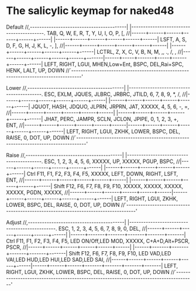 # The salicylic keymap for naked48

Default
  //,-----------------------------------------|             |-----------------------------------------.
        TAB,     Q,     W,     E,     R,     T,                   Y,     U,     I,     O,     P,     [,
  //|------+------+------+------+------+------|             |------+------+------+------+------+------|
       LSFT,     A,     S,     D,     F,     G,                   H,     J,     K,     L,     -,     ],
  //|------+------+------+------+------+------|             |------+------+------+------+------+------|
      LCTRL,     Z,     X,     C,     V,     B,                   N,     M,     ,,     .,     /,     \,
  //|------+------+------+------+------+-------|------+-----+-------+-----+------+------+------|
              LEFT, RIGHT,  LGUI,  MHEN,Low+Ent,  BSPC,  DEL,Rai+SPC, HENK,  LALT,    UP,  DOWN 
          //`----------------------------------------------------------------------------------'

Lower
  //,-----------------------------------------|             |-----------------------------------------.
        ESC,  EXLM, JQUES, JLBRC, JRBRC, JTILD,                   6,     7,     8,     9,     *,     /,
  //|------+------+------+------+------+------|             |------+------+------+------+------+------|
      JQUOT,  HASH, JDQUO, JLPRN, JRPRN,   JAT,               XXXXX,     4,     5,     6,     -,     =,
  //|------+------+------+------+------+------|             |------+------+------+------+------+------|
       JHAT,  PERC, JAMPR,  SCLN, JCLON, JPIPE,                   0,     1,     2,     3,     +,   ENT,
  //|------+------+------+------+------+------|------+------+------+------+------+------+------|
              LEFT, RIGHT,  LGUI,  ZKHK, LOWER,  BSPC,  DEL, RAISE,     0,   DOT,     UP,  DOWN 
          //`----------------------------------------------------------------------------------'

Raise
  //,-----------------------------------------|             |-----------------------------------------.
        ESC,     1,     2,     3,     4,     5,                   6, XXXXX,    UP, XXXXX,  PGUP,  BSPC,
  //|------+------+------+------+------+------|             |------+------+------+------+------+------|
   Ctrl F11,    F1,    F2,    F3,    F4,    F5,               XXXXX,  LEFT,  DOWN, RIGHT,  LSFT,   ENT,
  //|------+------+------+------+------+------|             |------+------+------+------+------+------|
  Shift F12,    F6,    F7,    F8,    F9,   F10,               XXXXX, XXXXX, XXXXX, XXXXX,  PGDN, XXXXX,
  //|------+------+------+------+------+------|------+------+------+------+------+------+------|
              LEFT, RIGHT,  LGUI,  ZKHK, LOWER,  BSPC,  DEL, RAISE,     0,   DOT,     UP,  DOWN
          //`----------------------------------------------------------------------------------'

Adjust
  //,-----------------------------------------|             |----------------------------------------------.
        ESC,     1,     2,     3,     4,     5,                   6,      7,      8,      9,      0,    DEL,
  //|------+------+------+------+------+------|             |------+-------+-------+-------+-------+-------|
   Ctrl F11,    F1,    F2,    F3,    F4,    F5,          LED ON/Off,LED MOD,  XXXXX,  C+A+D,Alt+PSCR,  PSCR,
  //|------+------+------+------+------+------|             |------+-------+-------+-------+-------+-------|
  Shift F12,    F6,    F7,    F8,    F9,   F10,             LED VAD,LED VAI,LED HUD,LED HUI,LED SAD,LED SAI,
  //|------+------+------+------+------+------|------+------+------+-------+-------+-------+-------|
              LEFT, RIGHT,  LGUI,  ZKHK, LOWER,  BSPC,  DEL, RAISE,       0,    DOT,     UP,   DOWN
          //`--------------------------------------------------------------------------------------'
